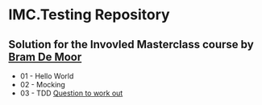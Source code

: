 # IMC.Testing Repository
## Solution for the Invovled Masterclass course by [Bram De Moor](https://github.com/bramdemoor)

* 01 - Hello World
* 02 - Mocking
* 03 - TDD [Question to work out](http://osherove.com/tdd-kata-1/)
